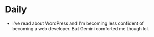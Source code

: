 # Daily

- I've read about WordPress and I'm becoming less confident of becoming a web developer. But Gemini comforted me though lol.